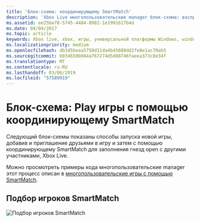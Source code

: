 ```yaml
---
title: 'Блок-схема: координирующему SmartMatch'
description: 'Xbox Live многопользовательские manager блок-схема: воспроизведение игры с помощью SmartMatch подбор игроков.'
ms.assetid: ee25be78-5745-4484-8982-1e1991617b4d
ms.date: 04/04/2017
ms.topic: article
keywords: Xbox live, xbox, игры, универсальной платформы Windows, windows 10, xbox, один, многопользовательские manager, блок-схема
ms.localizationpriority: medium
ms.openlocfilehash: db3d5beaa5750d11da4b45680dd2fe8e1ac70ab5
ms.sourcegitcommit: b034650b684a767274d5d88746faeea373c8e34f
ms.translationtype: MT
ms.contentlocale: ru-RU
ms.lasthandoff: 03/06/2019
ms.locfileid: "57589919"
---
```

# <a name="flowchart---play-a-multiplayer-game-by-using-smartmatch-matchmaking"></a>Блок-схема: Play игры с помощью координирующему SmartMatch

Следующий блок-схемы показаны способы запуска новой игры, добавив и приглашение друзьями в игру и затем с помощью координирующему SmartMatch для заполнения гнезд open с другими участниками, Xbox Live.

Можно просмотреть примеры кода многопользовательские manager этот процесс описан в [многопользовательские игры с помощью SmartMatch](../play-multiplayer-with-matchmaking.md).

## <a name="smartmatch-matchmaking"></a>Подбор игроков SmartMatch

![Подбор игроков SmartMatch](../../../images/multiplayer/mpm-smartmatch-matchmaking.png)
